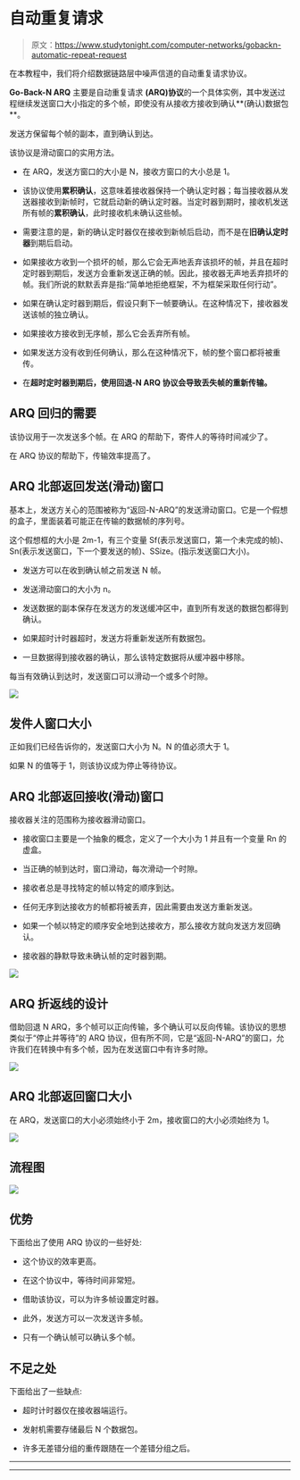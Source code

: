 # 自动重复请求

> 原文：<https://www.studytonight.com/computer-networks/gobackn-automatic-repeat-request>

在本教程中，我们将介绍数据链路层中噪声信道的自动重复请求协议。

**Go-Back-N ARQ** 主要是自动重复请求 **(ARQ)协议**的一个具体实例，其中发送过程继续发送窗口大小指定的多个帧，即使没有从接收方接收到确认**(确认)数据包**。

发送方保留每个帧的副本，直到确认到达。

该协议是滑动窗口的实用方法。

*   在 ARQ，发送方窗口的大小是 N，接收方窗口的大小总是 1。

*   该协议使用**累积确认**，这意味着接收器保持一个确认定时器；每当接收器从发送器接收到新帧时，它就启动新的确认定时器。当定时器到期时，接收机发送所有帧的**累积确认**，此时接收机未确认这些帧。

*   需要注意的是，新的确认定时器仅在接收到新帧后启动，而不是在**旧确认定时器**到期后启动。

*   如果接收方收到一个损坏的帧，那么它会无声地丢弃该损坏的帧，并且在超时定时器到期后，发送方会重新发送正确的帧。因此，接收器无声地丢弃损坏的帧。我们所说的默默丢弃是指:“简单地拒绝框架，不为框架采取任何行动”。

*   如果在确认定时器到期后，假设只剩下一帧要确认。在这种情况下，接收器发送该帧的独立确认。

*   如果接收方接收到无序帧，那么它会丢弃所有帧。

*   如果发送方没有收到任何确认，那么在这种情况下，帧的整个窗口都将被重传。

*   在**超时定时器到期后，使用回退-N ARQ 协议会导致丢失帧的重新传输。**

## ARQ 回归的需要

该协议用于一次发送多个帧。在 ARQ 的帮助下，寄件人的等待时间减少了。

在 ARQ 协议的帮助下，传输效率提高了。

## ARQ 北部返回发送(滑动)窗口

基本上，发送方关心的范围被称为“返回-N-ARQ”的发送滑动窗口。它是一个假想的盒子，里面装着可能正在传输的数据帧的序列号。

这个假想框的大小是 2m-1，有三个变量 Sf(表示发送窗口，第一个未完成的帧)、Sn(表示发送窗口，下一个要发送的帧)、SSize。(指示发送窗口大小)。

*   发送方可以在收到确认帧之前发送 N 帧。

*   发送滑动窗口的大小为 n。

*   发送数据的副本保存在发送方的发送缓冲区中，直到所有发送的数据包都得到确认。

*   如果超时计时器超时，发送方将重新发送所有数据包。

*   一旦数据得到接收器的确认，那么该特定数据将从缓冲器中移除。

每当有效确认到达时，发送窗口可以滑动一个或多个时隙。

![](img/9b4f55a98efe4deef67a9f9328eeb34a.png)

## 发件人窗口大小

正如我们已经告诉你的，发送窗口大小为 N。N 的值必须大于 1。

如果 N 的值等于 1，则该协议成为停止等待协议。

## ARQ 北部返回接收(滑动)窗口

接收器关注的范围称为接收器滑动窗口。

*   接收窗口主要是一个抽象的概念，定义了一个大小为 1 并且有一个变量 Rn 的虚盒。

*   当正确的帧到达时，窗口滑动，每次滑动一个时隙。

*   接收者总是寻找特定的帧以特定的顺序到达。

*   任何无序到达接收方的帧都将被丢弃，因此需要由发送方重新发送。

*   如果一个帧以特定的顺序安全地到达接收方，那么接收方就向发送方发回确认。

*   接收器的静默导致未确认帧的定时器到期。

![](img/f944dfe8eff74bfa3db9bc252277377d.png)

## ARQ 折返线的设计

借助回退 N ARQ，多个帧可以正向传输，多个确认可以反向传输。该协议的思想类似于“停止并等待”的 ARQ 协议，但有所不同，它是“返回-N-ARQ”的窗口，允许我们在转换中有多个帧，因为在发送窗口中有许多时隙。

![](img/d12d3ae21e1b49432c2cd3b032c70e7d.png)

## ARQ 北部返回窗口大小

在 ARQ，发送窗口的大小必须始终小于 2m，接收窗口的大小必须始终为 1。

![](img/2bbe57f021e003de91eb702aa53f763b.png)

## 流程图

![](img/7ad79ecc2df2a87ffb0295d25964d33c.png)

## 优势

下面给出了使用 ARQ 协议的一些好处:

*   这个协议的效率更高。

*   在这个协议中，等待时间非常短。

*   借助该协议，可以为许多帧设置定时器。

*   此外，发送方可以一次发送许多帧。

*   只有一个确认帧可以确认多个帧。

## 不足之处

下面给出了一些缺点:

*   超时计时器仅在接收器端运行。

*   发射机需要存储最后 N 个数据包。

*   许多无差错分组的重传跟随在一个差错分组之后。



* * *

* * *